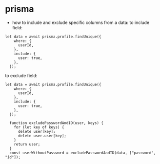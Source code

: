 # prisma

- how to include and exclude specific columns from a data:
  to include field:

```
let data = await prisma.profile.findUnique({
    where: {
      userId,
    },
    include: {
      user: true,
    },
  });
```

to exclude field:

```
let data = await prisma.profile.findUnique({
    where: {
      userId,
    },
    include: {
      user: true,
    },
  });

  function excludePasswordAndID(user, keys) {
    for (let key of keys) {
      delete user[key];
      delete user.user[key];
    }
    return user;
  }
  const userWithoutPassword = excludePasswordAndID(data, ["password", "id"]);
```

